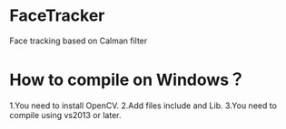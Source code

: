 # FaceTracker
Face tracking based on Calman filter
# How to compile on Windows？
1.You need to install OpenCV.
2.Add files include and Lib.
3.You need to compile using vs2013 or later.
